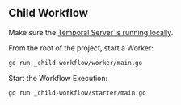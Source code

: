 ## Child Workflow
<!-- @@@SNIPSTART samples-go-child-workflow-example-readme -->
Make sure the [Temporal Server is running locally](https://docs.temporal.io/docs/server/quick-install).

From the root of the project, start a Worker:

```bash
go run _child-workflow/worker/main.go
```

Start the Workflow Execution:

```bash
go run _child-workflow/starter/main.go
```
<!-- @@@SNIPEND -->
